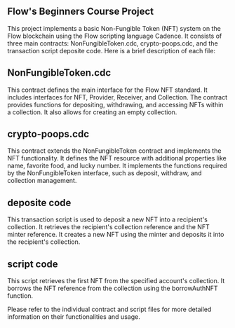 ## Flow's Beginners Course Project
This project implements a basic Non-Fungible Token (NFT) system on the Flow blockchain using the Flow scripting language Cadence. It consists of three main contracts: NonFungibleToken.cdc, crypto-poops.cdc, and the transaction script deposite code. Here is a brief description of each file:

## NonFungibleToken.cdc
This contract defines the main interface for the Flow NFT standard.
It includes interfaces for NFT, Provider, Receiver, and Collection.
The contract provides functions for depositing, withdrawing, and accessing NFTs within a collection.
It also allows for creating an empty collection.
## crypto-poops.cdc
This contract extends the NonFungibleToken contract and implements the NFT functionality.
It defines the NFT resource with additional properties like name, favorite food, and lucky number.
It implements the functions required by the NonFungibleToken interface, such as deposit, withdraw, and collection management.
## deposite code
This transaction script is used to deposit a new NFT into a recipient's collection.
It retrieves the recipient's collection reference and the NFT minter reference.
It creates a new NFT using the minter and deposits it into the recipient's collection.
## script code
This script retrieves the first NFT from the specified account's collection.
It borrows the NFT reference from the collection using the borrowAuthNFT function.

Please refer to the individual contract and script files for more detailed information on their functionalities and usage.
